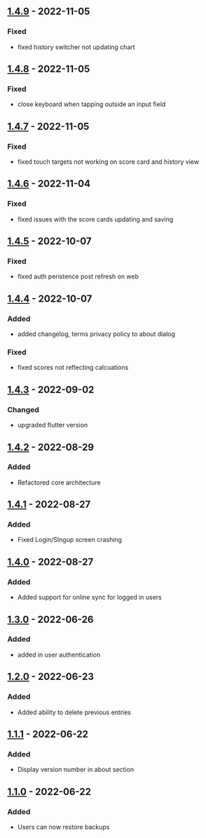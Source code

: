## [1.4.9] - 2022-11-05
### Fixed
- fixed history switcher not updating chart

## [1.4.8] - 2022-11-05
### Fixed
- close keyboard when tapping outside an input field

## [1.4.7] - 2022-11-05
### Fixed
- fixed touch targets not working on score card and history view

## [1.4.6] - 2022-11-04
### Fixed
- fixed issues with the score cards updating and saving

## [1.4.5] - 2022-10-07
### Fixed
- fixed auth peristence post refresh on web

## [1.4.4] - 2022-10-07
### Added
- added changelog, terms privacy policy to about dialog

### Fixed
- fixed scores not reflecting calcuations

## [1.4.3] - 2022-09-02
### Changed
- upgraded flutter version

## [1.4.2] - 2022-08-29
### Added
- Refactored core architecture

## [1.4.1] - 2022-08-27
### Added
- Fixed Login/SIngup screen crashing

## [1.4.0] - 2022-08-27
### Added
- Added support for online sync for logged in users

## [1.3.0] - 2022-06-26
### Added
- added in user authentication

## [1.2.0] - 2022-06-23
### Added
- Added ability to delete previous entries

## [1.1.1] - 2022-06-22
### Added
- Display version number in about section

## [1.1.0] - 2022-06-22
### Added
- Users can now restore backups

[1.4.9]: https://github.com/RemeJuan/playoffs_score_card/project/compare/1.4.8...1.4.9
[1.4.8]: https://github.com/RemeJuan/playoffs_score_card/project/compare/1.4.7...1.4.8
[1.4.7]: https://github.com/RemeJuan/playoffs_score_card/project/compare/1.4.6...1.4.7
[1.4.6]: https://github.com/RemeJuan/playoffs_score_card/project/compare/1.4.5...1.4.6
[1.4.5]: https://github.com/RemeJuan/playoffs_score_card/project/compare/1.4.4...1.4.5
[1.4.4]: https://github.com/RemeJuan/playoffs_score_card/project/compare/1.4.3...1.4.4
[1.4.3]: https://github.com/RemeJuan/playoffs_score_card/project/compare/1.4.2...1.4.3
[1.4.2]: https://github.com/RemeJuan/playoffs_score_card/project/compare/1.4.1...1.4.2
[1.4.1]: https://github.com/RemeJuan/playoffs_score_card/project/compare/1.4.0...1.4.1
[1.4.0]: https://github.com/RemeJuan/playoffs_score_card/project/compare/1.3.0...1.4.0
[1.3.0]: https://github.com/RemeJuan/playoffs_score_card/project/compare/1.2.0...1.3.0
[1.2.0]: https://github.com/RemeJuan/playoffs_score_card/project/compare/1.1.1...1.2.0
[1.1.1]: https://github.com/RemeJuan/playoffs_score_card/project/compare/1.1.0...1.1.1
[1.1.0]: https://github.com/RemeJuan/playoffs_score_card/project/releases/tag/1.1.0